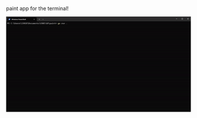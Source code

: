 paint app for the terminal!


![](https://github.com/nolanjannotta/terminal_paint/blob/main/demo.gif)